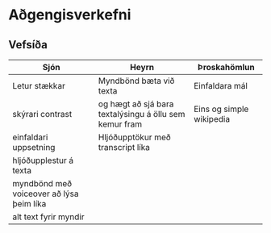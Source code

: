 # Aðgengisverkefni


## Vefsíða
|Sjón|Heyrn|Þroskahömlun|
|---|------|------------|
|Letur stækkar|Myndbönd bæta við texta|Einfaldara mál|
|skýrari contrast|og hægt að sjá bara textalýsingu á öllu sem kemur fram|Eins og simple wikipedia
|einfaldari uppsetning|Hljóðupptökur með transcript líka
|hljóðupplestur á texta|
|myndbönd með voiceover að lýsa þeim líka|
|alt text fyrir myndir|